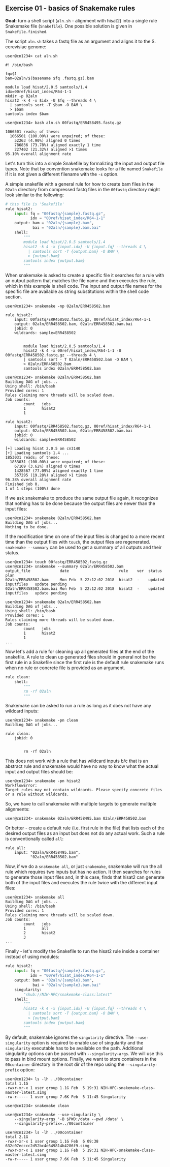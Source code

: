## Exercise 01 - basics of Snakemake rules

**Goal:** turn a shell script (`aln.sh` - alignment with hisat2) into a single
rule Snakemake file (`Snakefile`). One possible solution is given in
`Snakefile.finished`.


The script `aln.sh` takes a fastq file as an argument and aligns it to the
S. cerevisiae genome:

```console
user@cn1234> cat aln.sh

#! /bin/bash

fq=$1
bam=02aln/$(basename $fq .fastq.gz).bam

module load hisat/2.0.5 samtools/1.4
idx=00ref/hisat_index/R64-1-1
mkdir -p 02aln
hisat2 -k 4 -x $idx -U $fq --threads 4 \
  | samtools sort -T $bam -O BAM \
  > $bam
samtools index $bam

user@cn1234> bash aln.sh 00fastq/ERR458495.fastq.gz

1066501 reads; of these:
  1066501 (100.00%) were unpaired; of these:
    52263 (4.90%) aligned 0 times
    786836 (73.78%) aligned exactly 1 time
    227402 (21.32%) aligned >1 times
95.10% overall alignment rate
```

Let's turn this into a simple Snakefile by formalizing the input and
output file types. Note that by convention snakemake looks for a file named
`Snakefile` if it is not given a different filename with the `-s` option.

A simple snakefile with a general rule for how to create bam files in the
`02aln` directory from compressed fastq files in the `00fastq` directory might
look similar to the following:

```python
# this file is 'Snakefile'
rule hisat2:
    input: fq = "00fastq/{sample}.fastq.gz",
           idx = "00ref/hisat_index/R64-1-1"
    output: bam = "02aln/{sample}.bam",
            bai = "02aln/{sample}.bam.bai"
    shell:
        """
        module load hisat/2.0.5 samtools/1.4
        hisat2 -k 4 -x {input.idx} -U {input.fq} --threads 4 \
          | samtools sort -T {output.bam} -O BAM \
          > {output.bam}
        samtools index {output.bam}
        """
```

When snakemake is asked to create a specific file it searches for a rule with
an output pattern that matches the file name and then executes the rule, which
in this example is shell code. The input and output file names for the specific
file are available as string substitutions within the shell code section.

```console
user@cn1234> snakemake -np 02aln/ERR458502.bam

rule hisat2:
    input: 00fastq/ERR458502.fastq.gz, 00ref/hisat_index/R64-1-1
    output: 02aln/ERR458502.bam, 02aln/ERR458502.bam.bai
    jobid: 0
    wildcards: sample=ERR458502


        module load hisat/2.0.5 samtools/1.4
        hisat2 -k 4 -x 00ref/hisat_index/R64-1-1 -U 00fastq/ERR458502.fastq.gz --threads 4 \
        | samtools sort - T 02aln/ERR458502.bam -O BAM \
        > 02aln/ERR458502.bam
        samtools index 02aln/ERR458502.bam

user@cn1234> snakemake 02aln/ERR458502.bam
Building DAG of jobs...
Using shell: /bin/bash
Provided cores: 1
Rules claiming more threads will be scaled down.
Job counts:
        count   jobs
        1       hisat2
        1

rule hisat2:
    input: 00fastq/ERR458502.fastq.gz, 00ref/hisat_index/R64-1-1
    output: 02aln/ERR458502.bam, 02aln/ERR458502.bam.bai
    jobid: 0
    wildcards: sample=ERR458502

[+] Loading hisat 2.0.5 on cn3140
[+] Loading samtools 1.4 ...
1853031 reads; of these:
  1853031 (100.00%) were unpaired; of these:
    67169 (3.62%) aligned 0 times
    1428567 (77.09%) aligned exactly 1 time
    357295 (19.28%) aligned >1 times
96.38% overall alignment rate
Finished job 0.
1 of 1 steps (100%) done
```

If we ask snakemake to produce the same output file again, it recognizes
that nothing has to be done because the output files are newer than
the input files:

```console
user@cn1234> snakemake 02aln/ERR458502.bam
Building DAG of jobs...
Nothing to be done.
```

If the modification time on one of the input files is changed to a more
recent time than the output files with `touch`, the output files are
regenerated. `snakemake --summary` can be used to get a summary of 
all outputs and their status.

```console
user@cn1234> touch 00fastq/ERR458502.fastq.gz
user@cn1234> snakemake --summary 02aln/ERR458502.bam
output_file             date                      rule    ver  status               plan
02aln/ERR458502.bam     Mon Feb  5 22:12:02 2018  hisat2  -    updated inputfiles   update pending
02aln/ERR458502.bam.bai Mon Feb  5 22:12:02 2018  hisat2  -    updated inputfiles   update pending

user@cn1234> snakemake 02aln/ERR458502.bam
Building DAG of jobs...
Using shell: /bin/bash
Provided cores: 1
Rules claiming more threads will be scaled down.
Job counts:
        count   jobs
        1       hisat2
        1
...
```

Now let's add a rule for cleaning up all generated files at the end of the
snakefile.  A rule to clean up generated files should in general not be the
first rule in a Snakefile since the first rule is the default rule snakemake
runs when no rule or concrete file is provided as an argument.

```python
rule clean:
    shell:
        """
        rm -rf 02aln
        """
```

Snakemake can be asked to run a rule as long as it does not have any wildcard
inputs:

```console
user@cn1234> snakemake -pn clean
Building DAG of jobs...

rule clean:
    jobid: 0


        rm -rf 02aln
```

This does not work with a rule that has wildcard inputs b/c that is an abstract
rule and snakemake would have no way to know what the actual input and output
files should be:

```console
user@cn1234> snakemake -pn hisat2
WorkflowError:                                                                                    
Target rules may not contain wildcards. Please specify concrete files or a rule without wildcards.
```

So, we have to call snakemake with multiple targets to generate multiple
alignments:

```console
user@cn1234> snakemake 02aln/ERR458495.bam 02aln/ERR458502.bam
```

Or better - create a default rule (i.e. first rule in the file) that lists
each of the desired output files as an input but does not do any actual work.
Such a rule is conventionally called `all`:

```console
rule all:
    input: "02aln/ERR458495.bam",
           "02aln/ERR458502.bam"
```

Now, if we do a `snakemake all`, or just `snakemake`, snakemake will run the
all rule which requires two inputs but has no action. It then searches for
rules to generate those input files and, in this case, finds that hisat2 can generate
both of the input files and executes the rule twice with the different input files:

```console
user@cn1234> snakemake all
Building DAG of jobs...
Using shell: /bin/bash
Provided cores: 1
Rules claiming more threads will be scaled down.
Job counts:
        count   jobs
        1       all
        2       hisat2
        3
...
```

Finally - let's modify the Snakefile to run the hisat2 rule inside a container instead
of using modules:

```python
rule hisat2:
    input: fq = "00fastq/{sample}.fastq.gz",
           idx = "00ref/hisat_index/R64-1-1"
    output: bam = "02aln/{sample}.bam",
            bai = "02aln/{sample}.bam.bai"
    singularity:
        "shub://NIH-HPC/snakemake-class:latest"
    shell:
        """
        hisat2 -k 4 -x {input.idx} -U {input.fq} --threads 4 \
          | samtools sort -T {output.bam} -O BAM \
          > {output.bam}
        samtools index {output.bam}
        """
```

By default, snakemake ignores the `singularity` directive. The `--use-singularity` option
is required to enable use of singularity and the `singularity` executable
has to be available on the path. Additional singularity options can be passed with
`--singularity-args`. We will use this to pass in bind mount options. Finally,
we want to store containers in the `00container` directory in the root dir of the
repo using the `--singularity-prefix` option:

```console
user@cn1234> ls -lh ../00container
total 1.1G                                                                            
-rwxr-xr-x 1 user group 1.1G Feb  5 19:31 NIH-HPC-snakemake-class-master-latest.simg
-rw-r----- 1 user group 7.6K Feb  5 11:45 Singularity                               

user@cn1234> snakemake clean

user@cn1234> snakemake --use-singularity \
    --singularity-args '-B $PWD:/data --pwd /data' \
    --singularity-prefix=../00container

user@cn1234> ls -lh ../00container
total 2.1G                                                                            
-rwxr-xr-x 1 user group 1.1G Feb  6 09:38 632c07ecccc2d52bc4e649814b4286f9.simg     
-rwxr-xr-x 1 user group 1.1G Feb  5 19:31 NIH-HPC-snakemake-class-master-latest.simg
-rw-r----- 1 user group 7.6K Feb  5 11:45 Singularity                               
```

